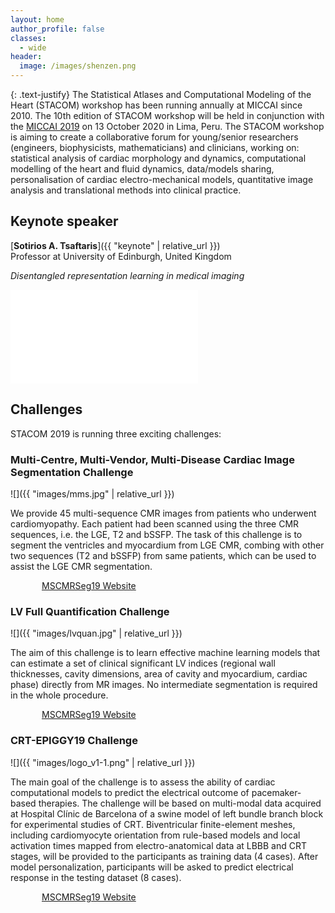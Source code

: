 ```yaml
---
layout: home
author_profile: false
classes:
  - wide
header:
  image: /images/shenzen.png
---
```


{: .text-justify}
The Statistical Atlases and Computational Modeling of the Heart (STACOM) workshop has been running annually at MICCAI since 2010. The 10th edition of STACOM workshop will be held in conjunction with the [MICCAI 2019](https://www.miccai2019.org/) on 13 October 2020 in Lima, Peru. The STACOM workshop is aiming to create a collaborative forum for young/senior researchers (engineers, biophysicists, mathematicians) and clinicians, working on: statistical analysis of cardiac morphology and dynamics, computational modelling of the heart and fluid dynamics, data/models sharing, personalisation of cardiac electro-mechanical models, quantitative image analysis and translational methods into clinical practice.

## Keynote speaker

[**Sotirios A. Tsaftaris**]({{ "keynote" | relative_url }})<br>Professor at University of Edinburgh, United Kingdom

*Disentangled representation learning in medical imaging*

<embed src="{{ '/assets/sotos_stacom2019_x.pdf' | relative_url }}" type="application/pdf"/>

## Challenges

STACOM 2019 is running three exciting challenges:

### Multi-Centre, Multi-Vendor, Multi-Disease Cardiac Image Segmentation Challenge

![]({{ "images/mms.jpg" | relative_url }})

We provide 45 multi-sequence CMR images from patients who underwent cardiomyopathy. Each patient had been scanned using the three CMR sequences, i.e. the LGE, T2 and bSSFP. The task of this challenge is to segment the ventricles and myocardium from LGE CMR, combing with other two sequences (T2 and bSSFP) from same patients, which can be used to assist the LGE CMR segmentation.

<div style="text-align: left;"><a href="https://zmiclab.github.io/zxh/0/mscmrseg19/" target="_blank" class="btn btn--info btn--large" style="padding-left: 50px; padding-right: 50px;">MSCMRSeg19 Website</a></div>

### LV Full Quantification Challenge

![]({{ "images/lvquan.jpg" | relative_url }})

The aim of this challenge is to learn effective machine learning models that can estimate a set of clinical significant LV indices (regional wall thicknesses, cavity dimensions, area of cavity and myocardium, cardiac phase) directly from MR images. No intermediate segmentation is required in the whole procedure. 

<div style="text-align: left;"><a href="https://lvquan19.github.io/" target="_blank" class="btn btn--info btn--large" style="padding-left: 50px; padding-right: 50px;">MSCMRSeg19 Website</a></div>

### CRT-EPIGGY19 Challenge

![]({{ "images/logo_v1-1.png" | relative_url }})

The main goal of the challenge is to assess the ability of cardiac computational models to predict the electrical outcome of pacemaker-based therapies. The challenge will be based on multi-modal data acquired at Hospital Clínic de Barcelona of a swine model of left bundle branch block for experimental studies of CRT. Biventricular finite-element meshes, including cardiomyocyte orientation from rule-based models and local activation times mapped from electro-anatomical data at LBBB and CRT stages, will be provided to the participants as training data (4 cases). After model personalization, participants will be asked to predict electrical response in the testing dataset (8 cases).

<div style="text-align: left;"><a href="http://crt-epiggy19.surge.sh/" target="_blank" class="btn btn--info btn--large" style="padding-left: 50px; padding-right: 50px;">MSCMRSeg19 Website</a></div>

